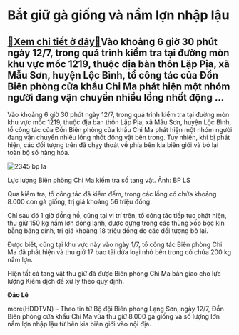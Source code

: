 Bắt giữ gà giống và nầm lợn nhập lậu
====================================

[:gift:Xem chi tiết ở đây:gift:](https://hddtvn.com/bat-giu-ga-giong-va-nam-lon-nhap-lau/)Vào khoảng 6 giờ 30 phút ngày 12/7, trong quá trình kiểm tra tại đường mòn khu vực mốc 1219, thuộc địa bàn thôn Lặp Pịa, xã Mẫu Sơn, huyện Lộc Bình, tổ công tác của Đồn Biên phòng cửa khẩu Chi Ma phát hiện một nhóm người đang vận chuyển nhiều lồng nhốt động …
-------------------------------------------------------------------------------------------------------------------------------------------------------------------------------------------------------------------------------------------------------------------


Vào khoảng 6 giờ 30 phút ngày 12/7, trong quá trình kiểm tra tại đường mòn khu vực mốc 1219, thuộc địa bàn thôn Lặp Pịa, xã Mẫu Sơn, huyện Lộc Bình, tổ công tác của Đồn Biên phòng cửa khẩu Chi Ma phát hiện một nhóm người đang vận chuyển nhiều lồng nhốt động vật bên trong. Tuy nhiên, khi bị phát hiện, các đối tượng trên đã chạy thoát về phía bên kia biên giới và bỏ lại toàn bộ số hàng hóa.





![2345 bp la](https://haiquanonline.com.vn/stores/news_dataimages/nubt/072020/13/09/in_article/2345_bp_LA.jpg?rt=20200713103536 "Lực lượng Biên phòng Chi Ma kiểm tra số tang vật. Ảnh: BP LS")


Lực lượng Biên phòng Chi Ma kiểm tra số tang vật. Ảnh: BP LS



Qua kiểm tra, tổ công tác đã kiểm đếm, trong các lồng có chứa khoảng 8.000 con gà giống, trị giá khoảng 56 triệu đồng.


Chỉ sau đó 1 giờ đồng hồ, cũng tại vị trí trên, tổ công tác tiếp tục phát hiện, thu giữ 150 kg nầm lợn đông lạnh, được đựng trong các thùng xốp bọc kín bằng băng dính, trị giá khoảng 18 triệu đồng do các đối tượng bỏ lại.


Được biết, cũng tại khu vực này vào ngày 1/7, tổ công tác Biên phòng Chi Ma đã phát hiện và thu giữ 17 bao tải dứa loại nhỏ bên trong có chứa 200 kg nầm lợn.


Hiện tất cả tang vật thu giữ đã được Biên phòng Chi Ma bàn giao cho lực lượng Kiểm dịch để xử lý theo quy định.







**Đảo Lê**



more(HDDTVN) – Theo tin từ Bộ đội Biên phòng Lạng Sơn, ngày 12/7, Đồn Biên phòng cửa khẩu Chi Ma vừa thu giữ 8.000 gà giống và số lượng lớn nầm lợn nhập lậu từ bên kia biên giới vào nội địa.

